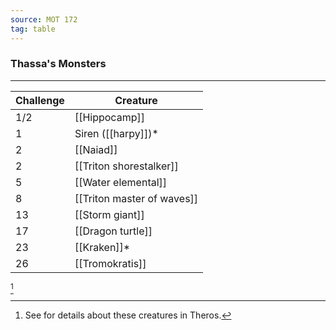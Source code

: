 ```yaml
---
source: MOT 172
tag: table
---
```


### Thassa's Monsters
---
|Challenge|Creature|
|----|------------|
|1/2|[[Hippocamp]]|
|1|Siren ([[harpy]])* |
|2|[[Naiad]]|
|2|[[Triton shorestalker]]|
|5|[[Water elemental]]|
|8|[[Triton master of waves]]|
|13|[[Storm giant]]|
|17|[[Dragon turtle]]|
|23|[[Kraken]]* |
|26|[[Tromokratis]]|
[^1] 

[^1]: See  for details about these creatures in Theros.
